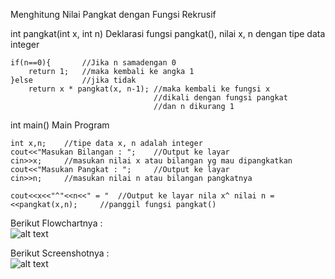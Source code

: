 Menghitung Nilai Pangkat dengan Fungsi Rekrusif

int pangkat(int x, int n)
Deklarasi fungsi pangkat(), nilai x, n dengan tipe data integer

    if(n==0){       //Jika n samadengan 0
        return 1;   //maka kembali ke angka 1
    }else           //jika tidak
        return x * pangkat(x, n-1); //maka kembali ke fungsi x
                                    //dikali dengan fungsi pangkat
                                    //dan n dikurang 1

int main()
Main Program

    int x,n;    //tipe data x, n adalah integer
    cout<<"Masukan Bilangan : ";    //Output ke layar
    cin>>x;     //masukan nilai x atau bilangan yg mau dipangkatkan
    cout<<"Masukan Pangkat : ";     //Output ke layar
    cin>>n;     //masukan nilai n atau bilangan pangkatnya

    cout<<x<<"^"<<n<<" = "  //Output ke layar nila x^ nilai n =
    <<pangkat(x,n);     //panggil fungsi pangkat()

Berikut Flowchartnya : <br/>
![alt text](https://raw.githubusercontent.com/arkyana/Praktikum8/master/soal3/pangkatrekrusif/flow.png)

Berikut Screenshotnya : <br/>
![alt text](https://raw.githubusercontent.com/arkyana/Praktikum8/master/soal3/pangkatrekrusif/ss.png)